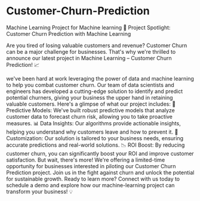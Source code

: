 # Customer-Churn-Prediction
Machine Learning Project for Machine learning
🚀 Project Spotlight: Customer Churn Prediction with Machine Learning

Are you tired of losing valuable customers and revenue? Customer Churn can be a major challenge for businesses. That's why we're thrilled to announce our latest project in Machine Learning – Customer Churn Prediction! 📈

we've been hard at work leveraging the power of data and machine learning to help you combat customer churn. Our team of data scientists and engineers has developed a cutting-edge solution to identify and predict potential churners, giving your business the upper hand in retaining valuable customers.
Here's a glimpse of what our project includes:
🔮 Predictive Models: We've built robust predictive models that analyze customer data to forecast churn risk, allowing you to take proactive measures.
📊 Data Insights: Our algorithms provide actionable insights, helping you understand why customers leave and how to prevent it.
🧬 Customization: Our solution is tailored to your business needs, ensuring accurate predictions and real-world solutions.
📉 ROI Boost: By reducing customer churn, you can significantly boost your ROI and improve customer satisfaction.
But wait, there's more! We're offering a limited-time opportunity for businesses interested in piloting our Customer Churn Prediction project. Join us in the fight against churn and unlock the potential for sustainable growth.
Ready to learn more? Connect with us today to schedule a demo and explore how our machine-learning project can transform your business! 💡

